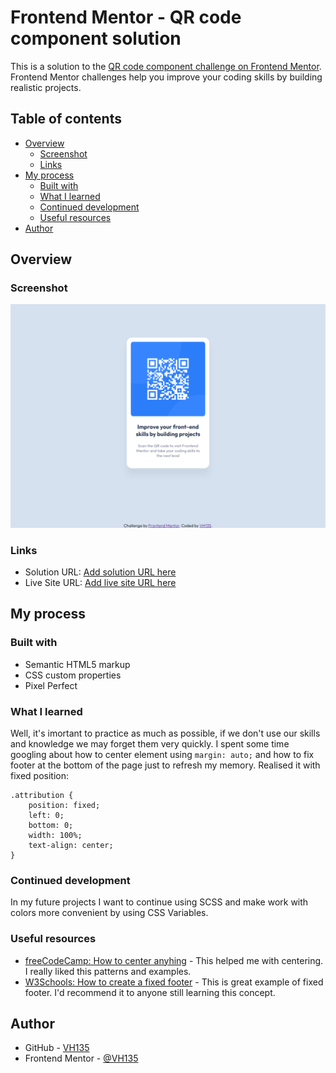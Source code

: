 # Frontend Mentor - QR code component solution

This is a solution to the [QR code component challenge on Frontend Mentor](https://www.frontendmentor.io/challenges/qr-code-component-iux_sIO_H). Frontend Mentor challenges help you improve your coding skills by building realistic projects. 

## Table of contents

- [Overview](#overview)
  - [Screenshot](#screenshot)
  - [Links](#links)
- [My process](#my-process)
  - [Built with](#built-with)
  - [What I learned](#what-i-learned)
  - [Continued development](#continued-development)
  - [Useful resources](#useful-resources)
- [Author](#author)

## Overview

### Screenshot

![](./images/screenshot.png)

### Links

- Solution URL: [Add solution URL here](https://your-solution-url.com)
- Live Site URL: [Add live site URL here](https://your-live-site-url.com)

## My process

### Built with

- Semantic HTML5 markup
- CSS custom properties
- Pixel Perfect

### What I learned

Well, it's imortant to practice as much as possible, if we don't use our skills and knowledge we may forget them very quickly.
I spent some time googling about how to center element using `margin: auto;` and how to fix footer at the bottom of the page just to refresh my memory. Realised it with fixed position:
```
.attribution {
    position: fixed;
    left: 0;
    bottom: 0;
    width: 100%;
    text-align: center;
}
```

### Continued development

In my future projects I want to continue using SCSS and make work with colors more convenient by using CSS Variables.

### Useful resources

- [freeCodeCamp: How to center anyhing](https://www.freecodecamp.org/news/how-to-center-anything-with-css-align-a-div-text-and-more/) - This helped me with centering. I really liked this patterns and examples.
- [W3Schools: How to create a fixed footer](https://www.w3schools.com/howto/howto_css_fixed_footer.asp) - This is great example of fixed footer. I'd recommend it to anyone still learning this concept.

## Author

- GitHub - [VH135](https://github.com/VH135)
- Frontend Mentor - [@VH135](https://www.frontendmentor.io/profile/VH135)